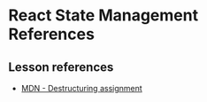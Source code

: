 <h1>
  <span class="headline">React State Management</span>
  <span class="subhead">References</span>
</h1>

## Lesson references

- [MDN - Destructuring assignment](https://developer.mozilla.org/en-US/docs/Web/JavaScript/Reference/Operators/Destructuring_assignment)

